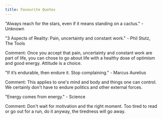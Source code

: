 ```yaml
---
title: Favourite Quotes
---
```


<p><quote class="italic">"Always reach for the stars, even if it means standing on a cactus."</quote><span> - Unknown</span></p>

<p><quote class="italic">"3 Aspects of Reality: Pain, uncertainty and constant work."</quote><span> - Phil Stutz, The Tools</span></p>

<p><span class="font-bold">Comment</span>: Once you accept that pain, uncertainty and constant work are part of life, you can chose to go about life with a healthy dose of optimism and good energy. Attitude is a choice.</p>

<p><quote class="italic">"If it’s endurable, then endure it. Stop complaining."</quote><span> - Marcus Aurelius</span></p>

<p><span class="font-bold">Comment</span>: This applies to one's mind and body and things one can control. We certainly don't have to endure politics and other external forces.</p>

<p><quote class="italic">"Energy comes from energy."</quote><span> - Science</span></p>

<p><span class="font-bold">Comment</span>: Don't wait for motivation and the right moment. Too tired to read or go out for a run, do it anyway, the tiredness will go away.</p>